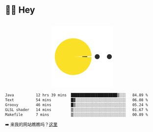 
# 👋🏻 Hey
<div align="center">
	<br>
	<img src="https://raw.githubusercontent.com/Aniket965/Aniket965/master/pacman.svg?sanitize=true" width="200" height="200">
	<br>
</div>

<!--START_SECTION:waka-->
```text
Java          12 hrs 39 mins  █████████████████████▒░░░   84.89 % 
Text          54 mins         █▓░░░░░░░░░░░░░░░░░░░░░░░   06.08 % 
Groovy        46 mins         █▒░░░░░░░░░░░░░░░░░░░░░░░   05.24 % 
GLSL shader   14 mins         ▒░░░░░░░░░░░░░░░░░░░░░░░░   01.67 % 
Makefile      7 mins          ▒░░░░░░░░░░░░░░░░░░░░░░░░   00.89 % 
```
<!--END_SECTION:waka-->

 ➡️  来我的网站瞧瞧吗？[这里](https://www.shaolongfei.com)
